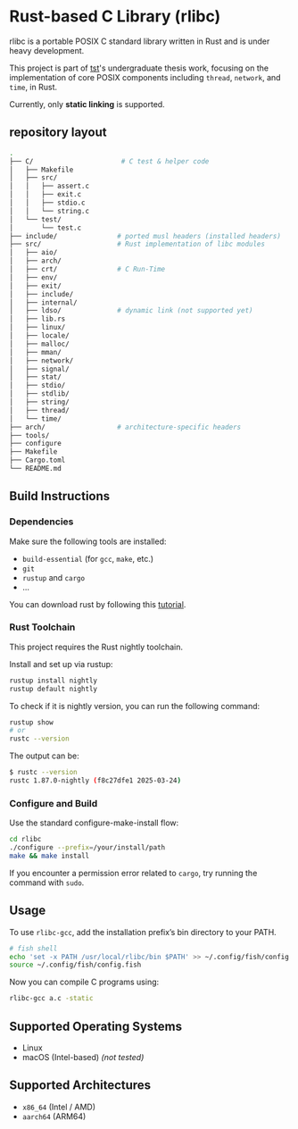 # Rust-based C Library (rlibc)

rlibc is a portable POSIX C standard library written in Rust and is under heavy development.

This project is part of [tst](https://github.com/ShitaoTang)'s undergraduate thesis work, focusing on the implementation of core POSIX components including `thread`, `network`, and `time`, in Rust.

Currently, only **static linking** is supported.

## repository layout

```sh
.
├── C/                      # C test & helper code
│   ├── Makefile
│   ├── src/
│   │   ├── assert.c
│   │   ├── exit.c
│   │   ├── stdio.c
│   │   └── string.c
│   └── test/
│       └── test.c
├── include/               # ported musl headers (installed headers)
├── src/                   # Rust implementation of libc modules
│   ├── aio/
│   ├── arch/
│   ├── crt/               # C Run-Time
│   ├── env/
│   ├── exit/
│   ├── include/
│   ├── internal/
│   ├── ldso/              # dynamic link (not supported yet)
│   ├── lib.rs
│   ├── linux/
│   ├── locale/
│   ├── malloc/
│   ├── mman/
│   ├── network/
│   ├── signal/
│   ├── stat/
│   ├── stdio/
│   ├── stdlib/
│   ├── string/
│   ├── thread/
│   └── time/
├── arch/                  # architecture-specific headers
├── tools/
├── configure
├── Makefile
├── Cargo.toml
└── README.md
```

## Build Instructions

### Dependencies

Make sure the following tools are installed:

- `build-essential` (for `gcc`, `make`, etc.)
- `git`
- `rustup` and `cargo`
- ...

You can download rust by following this [tutorial](https://www.rust-lang.org/tools/install).

### Rust Toolchain

This project requires the Rust nightly toolchain. 

Install and set up via rustup:

```sh
rustup install nightly
rustup default nightly
```

To check if it is nightly version, you can run the following command:

```sh
rustup show
# or
rustc --version
```

The output can be:

```bash
$ rustc --version
rustc 1.87.0-nightly (f8c27dfe1 2025-03-24)
```

### Configure and Build

Use the standard configure-make-install flow:

```sh
cd rlibc
./configure --prefix=/your/install/path
make && make install
```

If you encounter a permission error related to `cargo`, try running the command with `sudo`.

## Usage

To use `rlibc-gcc`, add the installation prefix’s bin directory to your PATH.

```sh
# fish shell
echo 'set -x PATH /usr/local/rlibc/bin $PATH' >> ~/.config/fish/config.fish
source ~/.config/fish/config.fish
```

Now you can compile C programs using:

```sh
rlibc-gcc a.c -static
```

## Supported Operating Systems

- Linux
- macOS (Intel-based) *(not tested)*

## Supported Architectures

- `x86_64` (Intel / AMD)
- `aarch64` (ARM64)
